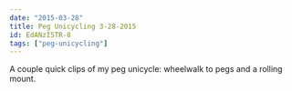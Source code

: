 ```yaml
---
date: "2015-03-28"
title: Peg Unicycling 3-28-2015
id: EdANzI5TR-8
tags: ["peg-unicycling"]
---
```


A couple quick clips of my peg unicycle: wheelwalk to pegs and a rolling mount.
